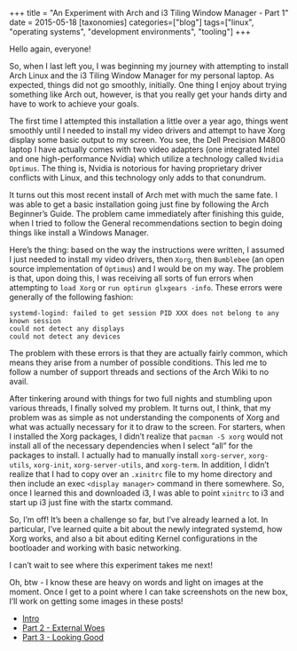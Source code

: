 +++
title = "An Experiment with Arch and i3 Tiling Window Manager - Part 1"
date = 2015-05-18
[taxonomies]
categories=["blog"]
tags=["linux", "operating systems", "development environments", "tooling"]
+++

Hello again, everyone!

So, when I last left you, I was beginning my journey with attempting to install Arch Linux and the i3 Tiling Window Manager for my personal laptop. As expected, things did not go smoothly, initially. One thing I enjoy about trying something like Arch out, however, is that you really get your hands dirty and have to work to achieve your goals.

The first time I attempted this installation a little over a year ago, things went smoothly until I needed to install my video drivers and attempt to have Xorg display some basic output to my screen. You see, the Dell Precision M4800 laptop I have actually comes with two video adapters (one integrated Intel and one high-performance Nvidia) which utilize a technology called `Nvidia Optimus`. The thing is, Nvidia is notorious for having proprietary driver conflicts with Linux, and this technology only adds to that conundrum.

It turns out this most recent install of Arch met with much the same fate. I was able to get a basic installation going just fine by following the Arch Beginner’s Guide. The problem came immediately after finishing this guide, when I tried to follow the General recommendations section to begin doing things like install a Windows Manager.

Here’s the thing: based on the way the instructions were written, I assumed I just needed to install my video drivers, then `Xorg`, then `Bumblebee` (an open source implementation of `Optimus`) and I would be on my way. The problem is that, upon doing this, I was receiving all sorts of fun errors when attempting to `load Xorg` or `run optirun glxgears -info`. These errors were generally of the following fashion:
```
systemd-logind: failed to get session PID XXX does not belong to any known session
could not detect any displays
could not detect any devices
```
The problem with these errors is that they are actually fairly common, which means they arise from a number of possible conditions. This led me to follow a number of support threads and sections of the Arch Wiki to no avail.

After tinkering around with things for two full nights and stumbling upon various threads, I finally solved my problem. It turns out, I think, that my problem was as simple as not understanding the components of Xorg and what was actually necessary for it to draw to the screen. For starters, when I installed the Xorg packages, I didn’t realize that `pacman -S xorg` would not install all of the necessary dependencies when I select “all” for the packages to install. I actually had to manually install `xorg-server`, `xorg-utils`, `xorg-init`, `xorg-server-utils`, and `xorg-term`. In addition, I didn’t realize that I had to copy over an `.xinitrc` file to my home directory and then include an exec `<display manager>` command in there somewhere. So, once I learned this and downloaded i3, I was able to point `xinitrc` to i3 and start up i3 just fine with the startx command.

So, I’m off! It’s been a challenge so far, but I’ve already learned a lot. In particular, I’ve learned quite a bit about the newly integrated systemd, how Xorg works, and also a bit about editing Kernel configurations in the bootloader and working with basic networking.

I can’t wait to see where this experiment takes me next!

Oh, btw - I know these are heavy on words and light on images at the moment. Once I get to a point where I can take screenshots on the new box, I’ll work on getting some images in these posts!

- [Intro](arch-intro)
- [Part 2 - External Woes](arch-pt2)
- [Part 3 - Looking Good](arch-pt3)
